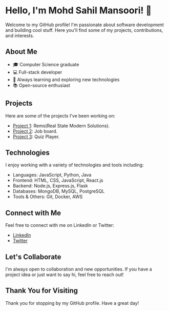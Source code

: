 # Hello, I'm Mohd Sahil Mansoori! 👋

Welcome to my GitHub profile! I'm passionate about software development and building cool stuff. Here you'll find some of my projects, contributions, and interests.

## About Me

- 🎓 Computer Science graduate
- 💻 Full-stack developer
- 🌱 Always learning and exploring new technologies
- 📚 Open-source enthusiast

## Projects

Here are some of the projects I've been working on:

- [Project 1](https://65d5de8027a8aa92cf901b30--deft-gnome-548a17.netlify.app): Rems(Real State Modern Solutions).
- [Project 2](link-to-project-2): Job board.
- [Project 3](link-to-project-3): Quiz Player.

## Technologies

I enjoy working with a variety of technologies and tools including:

- Languages: JavaScript, Python, Java
- Frontend: HTML, CSS, JavaScript, React.js
- Backend: Node.js, Express.js, Flask
- Databases: MongoDB, MySQL, PostgreSQL
- Tools & Others: Git, Docker, AWS

## Connect with Me

Feel free to connect with me on LinkedIn or Twitter:

- [LinkedIn](https://www.linkedin.com/in/mohdsahilmansoori/)
- [Twitter](https://twitter.com/mohdsahil_dev)

## Let's Collaborate

I'm always open to collaboration and new opportunities. If you have a project idea or just want to say hi, feel free to reach out!

## Thank You for Visiting

Thank you for stopping by my GitHub profile. Have a great day!
